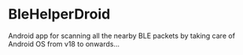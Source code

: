 # BleHelperDroid
Android app for scanning all the nearby BLE packets by taking care of Android OS from v18 to onwards... 
